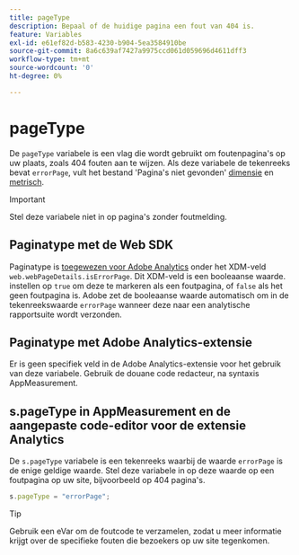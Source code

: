 ```yaml
---
title: pageType
description: Bepaal of de huidige pagina een fout van 404 is.
feature: Variables
exl-id: e61ef82d-b583-4230-b904-5ea3584910be
source-git-commit: 8a6c639af7427a9975ccd061d059696d4611dff3
workflow-type: tm+mt
source-wordcount: '0'
ht-degree: 0%

---
```


# pageType

De `pageType` variabele is een vlag die wordt gebruikt om foutenpagina&#39;s op uw plaats, zoals 404 fouten aan te wijzen. Als deze variabele de tekenreeks bevat `errorPage`, vult het bestand &#39;Pagina&#39;s niet gevonden&#39; [dimensie](/help/components/dimensions/pages-not-found.md) en [metrisch](/help/components/metrics/pages-not-found.md).

>[!IMPORTANT]
>
>Stel deze variabele niet in op pagina&#39;s zonder foutmelding.

## Paginatype met de Web SDK

Paginatype is [toegewezen voor Adobe Analytics](https://experienceleague.adobe.com/docs/analytics/implementation/aep-edge/variable-mapping.html) onder het XDM-veld `web.webPageDetails.isErrorPage`. Dit XDM-veld is een booleaanse waarde. instellen op `true` om deze te markeren als een foutpagina, of `false` als het geen foutpagina is. Adobe zet de booleaanse waarde automatisch om in de tekenreekswaarde `errorPage` wanneer deze naar een analytische rapportsuite wordt verzonden.

## Paginatype met Adobe Analytics-extensie

Er is geen specifiek veld in de Adobe Analytics-extensie voor het gebruik van deze variabele. Gebruik de douane code redacteur, na syntaxis AppMeasurement.

## s.pageType in AppMeasurement en de aangepaste code-editor voor de extensie Analytics

De `s.pageType` variabele is een tekenreeks waarbij de waarde `errorPage` is de enige geldige waarde. Stel deze variabele in op deze waarde op een foutpagina op uw site, bijvoorbeeld op 404 pagina&#39;s.

```js
s.pageType = "errorPage";
```

>[!TIP]
>
>Gebruik een eVar om de foutcode te verzamelen, zodat u meer informatie krijgt over de specifieke fouten die bezoekers op uw site tegenkomen.
